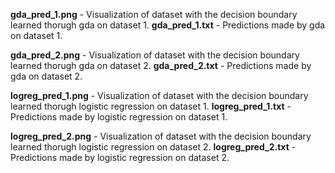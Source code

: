 **gda_pred_1.png** - Visualization of dataset with the decision boundary learned thorugh gda on dataset 1.
**gda_pred_1.txt** - Predictions made by gda on dataset 1.

**gda_pred_2.png** - Visualization of dataset with the decision boundary learned thorugh gda on dataset 2.
**gda_pred_2.txt** - Predictions made by gda on dataset 2.

**logreg_pred_1.png** - Visualization of dataset with the decision boundary learned thorugh logistic regression on dataset 1.
**logreg_pred_1.txt** - Predictions made by logistic regression on dataset 1.

**logreg_pred_2.png** - Visualization of dataset with the decision boundary learned thorugh logistic regression on dataset 2.
**logreg_pred_2.txt** - Predictions made by logistic regression on dataset 2.

